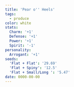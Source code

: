```yaml
---
title: 'Pear o'' Heels'
tags:
  - produce
color: white
stats:
  Charm: '+1'
  Defense: '+1'
  Power: '+1'
  Spirit: '-1'
personality:
  Arrogant: '+1'
seeds:
  'Flat + Flat': '29.69'
  'Flat + Spiny': '12.5'
  'Flat + Small/Long ': '5.47'
date: 0000-00-00
---
```

